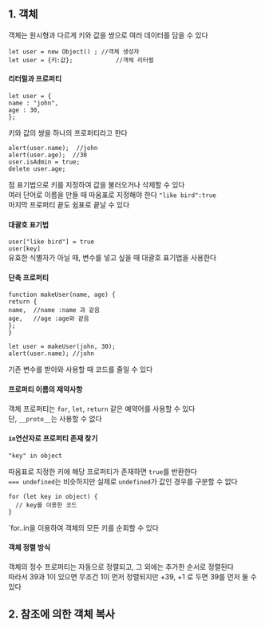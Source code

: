 ## 1. 객체
객체는 원시형과 다르게 키와 값을 쌍으로 여러 데이터를 담을 수 있다
```
let user = new Object() ; //객체 생성자
let user = {키:값};            //객체 리터럴
```
#### 리터럴과 프로퍼티 
```
let user = {
name : "john",
age : 30,
};
```
키와 값의 쌍을 하나의 프로퍼티라고 한다  

```
alert(user.name);  //john
alert(user.age);  //30
user.isAdmin = true;
delete user.age;
```
점 표기법으로 키를 지정하여 값을 불러오거나 삭제할 수 있다  
여러 단어로 이름을 만들 때 따옴표로 지정해야 한다 `"like bird":true`  
마지막 프로퍼티 끝도 쉼표로 끝날 수 있다

#### 대괄호 표기법
`user["like bird"] = true`  
`user[key]`  
유효한 식별자가 아닐 때, 변수를 넣고 싶을 때 대괄호 표기법을 사용한다

#### 단축 프로퍼티
```
function makeUser(name, age) {
return {
name,  //name :name 과 같음
age,   //age :age와 같음
};
}

let user = makeUser(john, 30);
alert(user.name); //john
```
기존 변수를 받아와 사용할 때 코드를 줄일 수 있다

#### 프로퍼티 이름의 제약사항
객체 프로퍼티는 `for`, `let`, `return` 같은 예약어를 사용할 수 있다  
단, `__proto__`는 사용할 수 없다

#### `in`연산자로 프로퍼티 존재 찾기
```
"key" in object
```
따옴표로 지정한 키에 해당 프로퍼티가 존재하면 `true`를 반환한다  
`=== undefined`는 비슷하지만 실제로 `undefined`가 값인 경우를 구분할 수 없다  

```
for (let key in object) {
  // key를 이용한 코드 
}
```
`for..in을 이용하여 객체의 모든 키를 순회할 수 있다

#### 객체 정렬 방식
객체의 정수 프로퍼티는 자동으로 정렬되고, 그 외에는 추가한 순서로 정렬된다  
따라서 39과 1이 있으면 무조건 1이 먼저 정렬되지만 +39, +1 로 두면 39를 먼저 둘 수 있다

## 2. 참조에 의한 객체 복사
